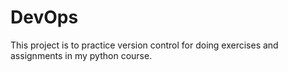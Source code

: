 # DevOps
This project is to practice version control for doing exercises and assignments in my python course.
